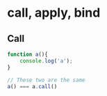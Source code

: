 # call, apply, bind

## Call

```javascript
function a(){
    console.log('a');
}

// These two are the same
a() === a.call() 
```

